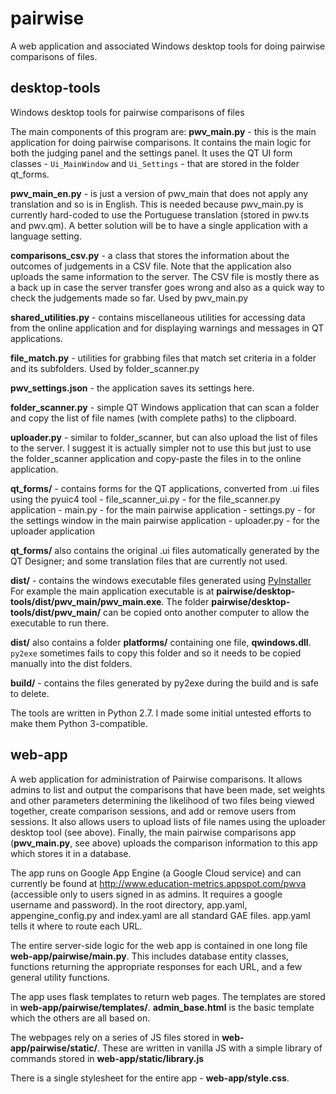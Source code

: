 # pairwise

A web application and associated Windows desktop tools for doing pairwise
comparisons of files.

## desktop-tools

Windows desktop tools for pairwise comparisons of files

The main components of this program are:
**pwv_main.py** - this is the main application for doing pairwise comparisons. It contains
the main logic for both the judging panel and the settings panel. It uses the
QT UI form classes - `Ui_MainWindow` and `Ui_Settings` - that are stored in the
folder qt_forms.

**pwv_main_en.py** - is just a version of pwv_main that does not apply any
translation and so is in English. This is needed because pwv_main.py is
currently hard-coded to use the Portuguese translation (stored in pwv.ts and pwv.qm).
A better solution will be to have a single application with a language setting.

**comparisons_csv.py** - a class that stores the information about the outcomes of judgements
in a CSV file. Note that the application also uploads the same information to the server.
The CSV file is mostly there as a back up in case the server transfer goes wrong and also
as a quick way to check the judgements made so far. Used by pwv_main.py

**shared_utilities.py** - contains miscellaneous utilities for accessing data from the
online application and for displaying warnings and messages in QT applications.

**file_match.py** - utilities for grabbing files that match set criteria in a folder
and its subfolders. Used by folder_scanner.py

**pwv_settings.json** - the application saves its settings here.

**folder_scanner.py** - simple QT Windows application that can scan a
folder and copy the list of file names (with complete paths) to the clipboard.

**uploader.py** - similar to folder_scanner, but can also upload the list
of files to the server. I suggest it is actually simpler not to use this
but just to use the folder_scanner application and copy-paste the files in to the
online application.

**qt_forms/** - contains forms for the QT applications, converted from
.ui files using the pyuic4 tool
    - file_scanner_ui.py - for the file_scanner.py application
    - main.py - for the main pairwise application
    - settings.py - for the settings window in the main pairwise application
    - uploader.py - for the uploader application

**qt_forms/** also contains the original .ui files automatically generated by the QT
Designer; and some translation files that are currently not used.

**dist/** - contains the windows executable files generated using [PyInstaller](https://pyinstaller.readthedocs.io/en/stable/index.html)
For example the main application executable is at **pairwise/desktop-tools/dist/pwv_main/pwv_main.exe**.
The folder **pairwise/desktop-tools/dist/pwv_main/** can be copied onto another computer to allow the
executable to run there.

**dist/** also contains a folder **platforms/** containing one file, **qwindows.dll**. `py2exe`
sometimes fails to copy this folder and so it needs to be copied manually into
the dist folders.

**build/** - contains the files generated by py2exe during the build and is safe to delete.

The tools are written in Python 2.7. I made some initial untested efforts to make them
Python 3-compatible.

## web-app

A web application for administration of Pairwise comparisons. It allows
admins to list and output the comparisons that have been made, set weights and other
parameters determining the likelihood of two files being viewed together,
create comparison sessions, and add or remove users from sessions. It also
allows users to upload lists of file names using the uploader desktop tool (see above). Finally,
the main pairwise comparisons app (**pwv_main.py**, see above) uploads the comparison information
to this app which stores it in a database.

The app runs on Google App Engine (a Google Cloud service) and can currently be found
at http://www.education-metrics.appspot.com/pwva (accessible only to users signed in
as admins. It requires a google username and password). In the root
directory, app.yaml, appengine_config.py and index.yaml are all standard GAE
files. app.yaml tells it where to route each URL.

The entire server-side logic for the web app is contained in one long file
**web-app/pairwise/main.py**. This includes database entity classes, functions returning
the appropriate responses for each URL, and a few general utility functions.

The app uses flask templates to return web pages. The templates are stored in
**web-app/pairwise/templates/**. **admin_base.html** is the basic template which the others
are all based on.

The webpages rely on a series of JS files stored in **web-app/pairwise/static/**.
These are written in vanilla JS with a simple library of commands stored in
**web-app/static/library.js**

There is a single stylesheet for the entire app - **web-app/style.css**.
